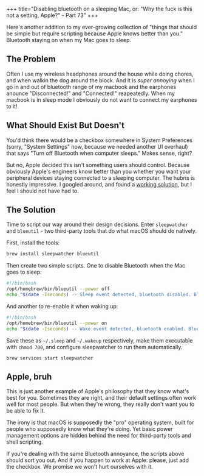 +++
title="Disabling bluetooth on a sleeping Mac, or: \"Why the fuck is this not a setting, Apple?\" - Part 73"
+++

Here's another addition to my ever-growing collection of "things that should be simple but require scripting because Apple knows better than you." Bluetooth staying on when my Mac goes to sleep.

## The Problem

Often I use my wireless headphones around the house while doing chores, and when walkin the dog around the block. And it is *super annoying* when I go in and out of bluetooth range of my macbook and the earphones anounce "Disconnected!" and "Connected!" reapeatedly. When my macbook is in sleep mode I obviously do not want to connect my earphones to it!

## What Should Exist But Doesn't

You'd think there would be a checkbox somewhere in System Preferences (sorry, "System Settings" now, because we needed another UI overhaul) that says "Turn off Bluetooth when computer sleeps." Makes sense, right?

But no, Apple decided this isn't something users should control. Because obviously Apple's engineers know better than you whether you want your peripheral devices staying connected to a sleeping computer. The hubris is honestly impressive. I googled around, and found a [working solution](https://superuser.com/questions/1819753/macos-how-to-disable-bluetooth-while-the-computer-is-asleep-lid-is-closed), but I feel I should not have had to.

## The Solution

Time to script our way around their design decisions. Enter `sleepwatcher` and `blueutil` - two third-party tools that do what macOS should do natively.

First, install the tools:

```bash
brew install sleepwatcher blueutil
```

Then create two simple scripts. One to disable Bluetooth when the Mac goes to sleep:


```bash
#!/bin/bash
/opt/homebrew/bin/blueutil --power off
echo "$(date -Iseconds) -- Sleep event detected, bluetooth disabled. Bluetooth status: $(/opt/homebrew/bin/blueutil --power)" >> ~/.sleepwatcher.log
```

And another to re-enable it when waking up:

```bash
#!/bin/bash
/opt/homebrew/bin/blueutil --power on
echo "$(date -Iseconds) -- Wake event detected, bluetooth enabled. Bluetooth status: $(/opt/homebrew/bin/blueutil --power)" >> ~/.sleepwatcher.log
```

Save these as `~/.sleep` and `~/.wakeup` respectively, make them executable with `chmod 700`, and configure sleepwatcher to run them automatically.

`brew services start sleepwatcher`

## Apple, bruh

This is just another example of Apple's philosophy that they know what's best for you. Sometimes they are right, and their default settings often work well for most people. But when they're wrong, they really don't want you to be able to fix it.

The irony is that macOS is supposedly the "pro" operating system, built for people who supposedly know what they're doing. Yet basic power management options are hidden behind the need for third-party tools and shell scripting.

If you're dealing with the same Bluetooth annoyance, the scripts above should sort you out. And if you happen to work at Apple: please, just add the checkbox. We promise we won't hurt ourselves with it.
